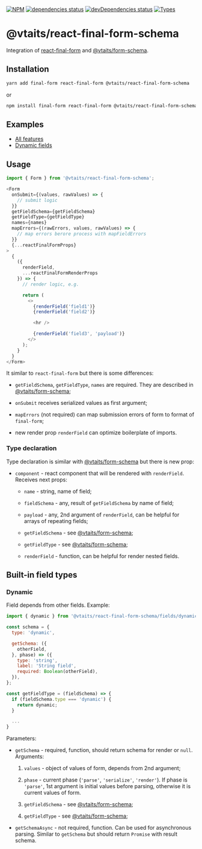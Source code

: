 [![NPM](https://img.shields.io/npm/v/@vtaits/react-final-form-schema.svg)](https://www.npmjs.com/package/@vtaits/react-final-form-schema)
[![dependencies status](https://david-dm.org/vtaits/form-schema/status.svg?path=packages/react-final-form-schema)](https://david-dm.org/vtaits/form-schema?path=packages/react-final-form-schema)
[![devDependencies status](https://david-dm.org/vtaits/form-schema/dev-status.svg?path=packages/react-final-form-schema)](https://david-dm.org/vtaits/form-schema?path=packages/react-final-form-schema&type=dev)
[![Types](https://img.shields.io/npm/types/@vtaits/react-final-form-schema.svg)](https://www.npmjs.com/package/@vtaits/react-final-form-schema)

# @vtaits/react-final-form-schema

Integration of [react-final-form](https://github.com/final-form/react-final-form) and [@vtaits/form-schema](https://github.com/vtaits/form-schema/tree/master/packages/form-schema).

## Installation

```bash
yarn add final-form react-final-form @vtaits/react-final-form-schema
```

or

```bash
npm install final-form react-final-form @vtaits/react-final-form-schema --save
```

## Examples

- [All features](https://codesandbox.io/s/meddo)
- [Dynamic fields](https://codesandbox.io/s/msif8)

## Usage

```javascript
import { Form } from '@vtaits/react-final-form-schema';

<Form
  onSubmit={(values, rawValues) => {
    // submit logic
  }}
  getFieldSchema={getFieldSchema}
  getFieldType={getFieldType}
  names={names}
  mapErrors={(rawErrors, values, rawValues) => {
    // map errors berore process with mapFieldErrors
  }}
  {...reactFinalFormProps}
>
  {
    ({
      renderField,
      ...reactFinalFormRenderProps
    }) => {
      // render logic, e.g.

      return (
        <>
          {renderField('field1')}
          {renderField('field2')}

          <hr />

          {renderField('field3', 'payload')}
        </>
      );
    }
  }
</Form>
```

It similar to `react-final-form` but there is some differences:

- `getFieldSchema`, `getFieldType`, `names` are required. They are described in [@vtaits/form-schema](https://github.com/vtaits/form-schema/tree/master/packages/form-schema);

- `onSubmit` receives serialized values as first argument;

- `mapErrors` (not required) can map submission errors of form to format of `final-form`;

- new render prop `renderField` can optimize boilerplate of imports.

### Type declaration

Type declaration is similar with [@vtaits/form-schema](https://github.com/vtaits/form-schema/tree/master/packages/form-schema) but there is new prop:

- `component` - react component that will be rendered with `renderField`. Receives next props:

  - `name` - string, name of field;

  - `fieldSchema` - any, result of `getFieldSchema` by name of field;

  - `payload` - any, 2nd argument of `renderField`, can be helpful for arrays of repeating fields;

  - `getFieldSchema` - see [@vtaits/form-schema](https://github.com/vtaits/form-schema/tree/master/packages/form-schema);

  - `getFieldType` - see [@vtaits/form-schema](https://github.com/vtaits/form-schema/tree/master/packages/form-schema);

  - `renderField` - function, can be helpful for render nested fields.

## Built-in field types

### Dynamic

Field depends from other fields. Example:

```javascript
import { dynamic } from '@vtaits/react-final-form-schema/fields/dynamic';

const schema = {
  type: 'dynamic',

  getSchema: ({
    otherField,
  }, phase) => ({
    type: 'string',
    label: 'String field',
    required: Boolean(otherField),
  }),
};

const getFieldType = (fieldSchema) => {
  if (fieldSchema.type === 'dynamic') {
    return dynamic;
  }

  ...
}
```

Parameters:

- `getSchema` - required, function, should return schema for render or `null`. Arguments:

  1. `values` - object of values of form, depends from 2nd argument;

  2. `phase` - current phase (`'parse'`, `'serialize'`, `'render'`). If phase is `'parse'`, 1st argument is initial values before parsing, otherwise it is current values of form.

  3. `getFieldSchema` - see [@vtaits/form-schema](https://github.com/vtaits/form-schema/tree/master/packages/form-schema);

  4. `getFieldType` - see [@vtaits/form-schema](https://github.com/vtaits/form-schema/tree/master/packages/form-schema);

- `getSchemaAsync` - not required, function. Can be used for asynchronous parsing. Similar to `getSchema` but should return `Promise` with result schema.
